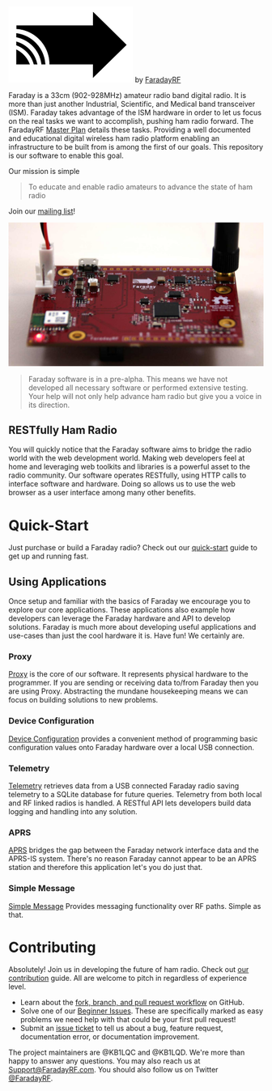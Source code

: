 ![FaradayRF Logo](images/FaradayRF_Logo_small_150px.png)
by [FaradayRF](https://www.faradayrf.com)

Faraday is a 33cm (902-928MHz) amateur radio band digital radio. It is more than just another Industrial, Scientific, and Medical band transceiver (ISM). Faraday takes advantage of the ISM hardware in order to let us focus on the real tasks we want to accomplish, pushing ham radio forward. The FaradayRF [Master Plan](https://faradayrf.com/faradayrf-master-plan/) details these tasks. Providing a well documented and educational digital wireless ham radio platform enabling an infrastructure to be built from is among the first of our goals. This repository is our software to enable this goal.

Our mission is simple
>To educate and enable radio amateurs to advance the state of ham radio

Join our [mailing list](http://eepurl.com/cdsu21)!

![Faraday Rev D1 radio](images/FaradayTop_VCC_MOSFET_1500w_LowRes.jpg)

> Faraday software is in a pre-alpha. This means we have not developed all necessary software or performed extensive testing. Your help will not only help advance ham radio but give you a voice in its direction.

## RESTfully Ham Radio
You will quickly notice that the Faraday software aims to bridge the radio world with the web development world. Making web developers feel at home and leveraging web toolkits and libraries is a powerful asset to the radio community. Our software operates RESTfully, using HTTP calls to interface software and hardware. Doing so allows us to use the web browser as a user interface among many other benefits.

# Quick-Start
Just purchase or build a Faraday radio? Check out our [quick-start](Tutorials/start) guide to get up and running fast.

## Using Applications
Once setup and familiar with the basics of Faraday we encourage you to explore our core applications. These applications also example how developers can leverage the Faraday hardware and API to develop solutions. Faraday is much more about developing useful applications and use-cases than just the cool hardware it is. Have fun! We certainly are.

### Proxy
[Proxy](proxy/) is the core of our software. It represents physical hardware to the programmer. If you are sending or receiving data to/from Faraday then you are using Proxy. Abstracting the mundane housekeeping means we can focus on building solutions to new problems.

### Device Configuration
[Device Configuration](Applications/deviceconfiguration) provides a convenient method of programming basic configuration values onto Faraday hardware over a local USB connection.

### Telemetry
[Telemetry](Applications/Telemetry/) retrieves data from a USB connected Faraday radio saving telemetry to a SQLite database for future queries. Telemetry from both local and RF linked radios is handled. A RESTful API lets developers build data logging and handling into any solution.

### APRS
[APRS](Applications/APRS) bridges the gap between the Faraday network interface data and the APRS-IS system. There's no reason Faraday cannot appear to be an APRS station and therefore this application let's you do just that.

### Simple Message
[Simple Message](Applications/simplemessage) Provides messaging functionality over RF paths. Simple as that.

# Contributing
Absolutely! Join us in developing the future of ham radio. Check out [our contribution](CONTRIBUTING.md) guide. All are welcome to pitch in regardless of experience level.
 * Learn about the [fork, branch, and pull request workflow](https://gist.github.com/Chaser324/ce0505fbed06b947d962) on GitHub.
 * Solve one of our [Beginner Issues](https://github.com/FaradayRF/Faraday-Software/labels/Beginner). These are specifically marked as easy problems we need help with that could be your first pull request!
 * Submit an [issue ticket](https://github.com/FaradayRF/Faraday-Software/issues) to tell us about a bug, feature request, documentation error, or documentation improvement.

The project maintainers are @KB1LQC and @KB1LQD. We're more than happy to answer any questions. You may also reach us at Support@FaradayRF.com. You should also follow us on Twitter [@FaradayRF](https://twitter.com/faradayrf).